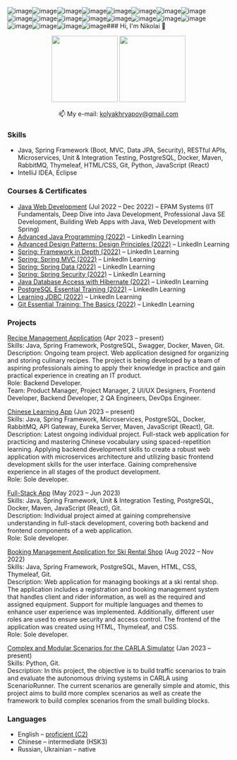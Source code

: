 ![image](https://github.com/NikolaiKhriapov/NikolaiKhriapov/assets/101793479/01166cbb-120c-4270-8fcd-f57e30303c78)![image](https://github.com/NikolaiKhriapov/NikolaiKhriapov/assets/101793479/5e534086-af43-43f3-9016-d50a2ebced9c)![image](https://github.com/NikolaiKhriapov/NikolaiKhriapov/assets/101793479/297c8a65-7158-4193-bc36-21c139cd18a7)![image](https://github.com/NikolaiKhriapov/NikolaiKhriapov/assets/101793479/0e8a7f37-01b5-44e9-bc34-034545e6d0fb)![image](https://github.com/NikolaiKhriapov/NikolaiKhriapov/assets/101793479/86f0b4c5-ccbb-4869-89d0-6800b27493e3)![image](https://github.com/NikolaiKhriapov/NikolaiKhriapov/assets/101793479/7071f6f5-f6d5-469b-9145-ca2250f07719)![image](https://github.com/NikolaiKhriapov/NikolaiKhriapov/assets/101793479/898dcfc5-b1e7-4738-ba58-68f0f476ed9f)![image](https://github.com/NikolaiKhriapov/NikolaiKhriapov/assets/101793479/fe898129-5888-4fb1-bc9b-55cd3e4135d2)![image](https://github.com/NikolaiKhriapov/NikolaiKhriapov/assets/101793479/a3d3ed4d-618f-4af5-aaf3-b898b3eac59b)![image](https://github.com/NikolaiKhriapov/NikolaiKhriapov/assets/101793479/aab494bb-3cc5-4a0a-8d52-feddb69e1dc6)![image](https://github.com/NikolaiKhriapov/NikolaiKhriapov/assets/101793479/c3f2b193-c2cd-40fe-b0f1-2e56b5023f53)![image](https://github.com/NikolaiKhriapov/NikolaiKhriapov/assets/101793479/0772b628-92d6-4a27-9700-292bc3f91689)![image](https://github.com/NikolaiKhriapov/NikolaiKhriapov/assets/101793479/0db94879-93bf-4e16-a53f-20f1ff1c2f18)![image](https://github.com/NikolaiKhriapov/NikolaiKhriapov/assets/101793479/3156d606-71f0-4a3c-a32f-2663e9ff0a99)![image](https://github.com/NikolaiKhriapov/NikolaiKhriapov/assets/101793479/f5c25663-542a-41ce-b6e6-b2bace4f5479)![image](https://github.com/NikolaiKhriapov/NikolaiKhriapov/assets/101793479/5b354fb3-1c2c-4a0b-9f16-4e42a21220c0)![image](https://github.com/NikolaiKhriapov/NikolaiKhriapov/assets/101793479/5e0d382a-6679-4050-9637-e6c283a2fd63)![image](https://github.com/NikolaiKhriapov/NikolaiKhriapov/assets/101793479/65eacda6-606d-43bc-864b-eb9023a86166)![image](https://github.com/NikolaiKhriapov/NikolaiKhriapov/assets/101793479/1546cb69-402f-430a-ba5e-3343665c2130)![image](https://github.com/NikolaiKhriapov/NikolaiKhriapov/assets/101793479/e016dc9e-2b94-4707-ac5b-683f78864e49)### Hi, I'm Nikolai 👋

<p align='center'>
   <a href="https://github-readme-stats.vercel.app/api?username=NikolaiKhriapov&show_icons=true&count_private=true"><img
           height=150
           src="https://github-readme-stats.vercel.app/api?username=NikolaiKhriapov&show_icons=true&count_private=true"/></a>
   <a href="https://github.com/NikolaiKhriapov/github-readme-stats"><img height=150
                                                                  src="https://github-readme-stats.vercel.app/api/top-langs/?username=NikolaiKhriapov&layout=compact"/></a>
</p>

<p align='center'>
   📫 My e-mail: <a href='mailto:kolyakhryapov@gmail.com'>kolyakhryapov@gmail.com</a>
</p>

### Skills
*   Java, Spring Framework (Boot, MVC, Data JPA, Security), RESTful APIs, Microservices, Unit & Integration Testing, PostgreSQL, Docker, Maven, RabbitMQ, Thymeleaf, HTML/CSS, Git, Python, JavaScript (React)
*   IntelliJ IDEA, Eclipse

### Courses & Certificates
*   <a href="https://certificates.epam.com/certificates/f51e6369-bb18-4f5d-b8ac-cb4f7988a32e">Java Web Development</a> (Jul 2022 – Dec 2022) – EPAM Systems (IT Fundamentals, Deep Dive into Java Development, Professional Java SE Development, Building Web Apps with Java, Web Development with Spring)
*   <a href="https://www.linkedin.com/learning/certificates/7d4c4ae7529929870d49b11f3f1c19c142ac723dfeb34076834f631c98e6330f?u=106534538">Advanced Java Programming (2022)</a> – LinkedIn Learning
*   <a href="https://www.linkedin.com/learning/certificates/f3b2791390e52674453fbce3c100d6e23dfae92e9ce5b6fa6d9d65cc9bf5b36f?u=106534538">Advanced Design Patterns: Design Principles (2022)</a> – LinkedIn Learning
*   <a href="https://www.linkedin.com/learning/certificates/3b942b271cd35fbc036efcde96e452dba57a2686b6ae965d5f8fcb9ff48671df?u=106534538">Spring: Framework in Depth (2022)</a> – LinkedIn Learning
*   <a href="http://linkedin.com/learning/certificates/ed6570484424f9f23e93a8822a41f2990641f734b659c30ed7ac0163b990aabc?u=106534538">Spring: Spring MVC (2022)</a> – LinkedIn Learning
*   <a href="https://www.linkedin.com/learning/certificates/ad3844c048da3ee93c4c4b313abb22196ba0f85d6481bfd62be9dff94e71998f?u=106534538">Spring: Spring Data (2022)</a> – LinkedIn Learning
*   <a href="https://www.linkedin.com/learning/certificates/a57c00abcd5b818b49b2863fe519906b068b0d70537c584196296e88457e472f?u=106534538">Spring: Spring Security (2022)</a> – LinkedIn Learning
*   <a href="https://www.linkedin.com/learning/certificates/8769d4210a99b8bd1f3e546526f61890cc62c7057e47c7ae2ef7448e92f77d72?u=106534538">Java Database Access with Hibernate (2022)</a> – LinkedIn Learning
*   <a href="https://www.linkedin.com/learning/certificates/d61c27719be9cd8ba3bbfb02c15b6efe70f551023e6c2c1e5d736e6dce350eee?u=106534538">PostgreSQL Essential Training (2022)</a> – LinkedIn Learning
*   <a href="https://www.linkedin.com/learning/certificates/24e982c6195422d15d197c51f1ba13b8ec57aea293b76f5f26147749b12b4577?u=106534538">Learning JDBC (2022)</a> – LinkedIn Learning
*   <a href="https://www.linkedin.com/learning/certificates/b87c9c62c817d20ba4cbed9a3056c1ab6254f696789b992e343a8b86677f032d?u=106534538">Git Essential Training: The Basics (2022)</a> – LinkedIn Learning

### Projects
<a href="https://github.com/recipetoria/recipetoria">Recipe Management Application</a> (Apr 2023 – present)<br/>
Skills: Java, Spring Framework, PostgreSQL, Swagger, Docker, Maven, Git.<br/>
Description: Ongoing team project. Web application designed for organizing and storing culinary recipes. The project is being developed by a team of aspiring professionals aiming to apply their knowledge in practice and gain practical experience in creating an IT product.<br/>
Role: Backend Developer.<br/>
Team: Product Manager, Project Manager, 2 UI/UX Designers, Frontend Developer, Backend Developer, 2 QA Engineers, DevOps Engineer.

<a href="https://github.com/NikolaiKhriapov/chinese-learning-app">Chinese Learning App</a> (Jun 2023 – present)<br/>
Skills: Java, Spring Framework, Microservices, PostgreSQL, Docker, RabbitMQ, API Gateway, Eureka Server, Maven, JavaScript (React), Git.<br/>
Description: Latest ongoing individual project. Full-stack web application for practicing and mastering Chinese vocabulary using spaced-repetition learning. Applying backend development skills to create a robust web application with microservices architecture and utilizing basic frontend development skills for the user interface. Gaining comprehensive experience in all stages of the product development.<br/>
Role: Sole developer.

<a href="https://github.com/NikolaiKhriapov/full-stack-app">Full-Stack App</a> (May 2023 – Jun 2023)<br/>
Skills: Java, Spring Framework, Unit & Integration Testing, PostgreSQL, Docker, Maven, JavaScript (React), Git.<br/>
Description: Individual project aimed at gaining comprehensive understanding in full-stack development, covering both backend and frontend components of a web application.<br/>
Role: Sole developer.

<a href="https://github.com/NikolaiKhriapov/ski-rental-shop">Booking Management Application for Ski Rental Shop</a> (Aug 2022 – Nov 2022)<br/>
Skills: Java, Spring Framework, PostgreSQL, Maven, HTML, CSS, Thymeleaf, Git.<br/>
Description: Web application for managing bookings at a ski rental shop. The application includes a registration and booking management system that handles client and rider information, as well as the required and assigned equipment. Support for multiple languages and themes to enhance user experience was implemented. Additionally, different user roles are used to ensure security and access control. The frontend of the application was created using HTML, Thymeleaf, and CSS.<br/>
Role: Sole developer.

<a href="https://github.com/NikolaiKhriapov/carla-complex-and-modular-scenarios">Complex and Modular Scenarios for the CARLA Simulator</a> (Jan 2023 – present)<br/>
Skills: Python, Git.<br/>
Description: In this project, the objective is to build traffic scenarios to train and evaluate the autonomous driving systems in CARLA using ScenarioRunner. The current scenarios are generally simple and atomic, this project aims to build more complex scenarios as well as create the framework to build complex scenarios from the small building blocks.

### Languages
*   English – <a href='https://www.efset.org/cert/8Aomkp'>proficient (C2)</a>
*   Chinese – intermediate (HSK3)
*   Russian, Ukrainian – native
